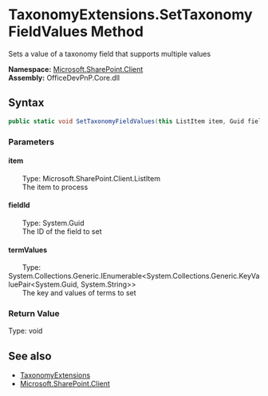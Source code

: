# TaxonomyExtensions.SetTaxonomyFieldValues Method  
 Sets a value of a taxonomy field that supports multiple values   

**Namespace:** [Microsoft.SharePoint.Client](Microsoft.SharePoint.Client.md)  
**Assembly:** OfficeDevPnP.Core.dll  
## Syntax
```C#
public static void SetTaxonomyFieldValues(this ListItem item, Guid fieldId, IEnumerable<KeyValuePair<Guid, String>> termValues)
```
### Parameters
#### item  
&emsp;&emsp;Type: Microsoft.SharePoint.Client.ListItem  
&emsp;&emsp;The item to process  

  

#### fieldId  
&emsp;&emsp;Type: System.Guid  
&emsp;&emsp;The ID of the field to set  

  

#### termValues  
&emsp;&emsp;Type: System.Collections.Generic.IEnumerable&lt;System.Collections.Generic.KeyValuePair&lt;System.Guid, System.String&gt;&gt;  
&emsp;&emsp;The key and values of terms to set  

  

### Return Value
Type: void  

## See also
- [TaxonomyExtensions](Microsoft.SharePoint.Client.TaxonomyExtensions.md) 
- [Microsoft.SharePoint.Client](Microsoft.SharePoint.Client.md) 
